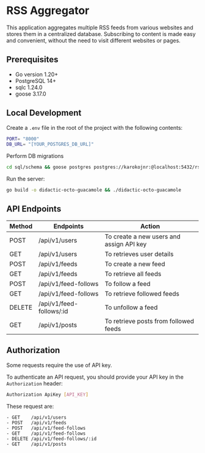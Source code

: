 # RSS Aggregator

This application aggregates multiple RSS feeds from various websites and stores them in a centralized database. Subscribing to content is made easy and convenient, without the need to visit different websites or pages.

## Prerequisites
 - Go version 1.20+
 - PostgreSQL 14+
 - sqlc 1.24.0
 - goose 3.17.0

## Local Development

Create a `.env` file in the root of the project with the following contents:

```bash
PORT= "8000"
DB_URL= "[YOUR_POSTGRES_DB_URL]"
```

Perform DB migrations

```bash
cd sql/schema && goose postgres postgres://karokojnr:@localhost:5432/rssagg up && cd ../../ && sqlc generate
```

Run the server:

```bash
go build -o didactic-octo-guacamole && ./didactic-octo-guacamole
```

## API Endpoints
| Method | Endpoints | Action |
| --- | --- | --- |
| POST | /api/v1/users | To create a new users and assign API key |
| GET | /api/v1/users | To retrieves user details |
| POST | /api/v1/feeds | To create a new feed |
| GET | /api/v1/feeds | To retrieve all feeds |
| POST | /api/v1/feed-follows | To follow a feed |
| GET | /api/v1/feed-follows | To retrieve followed feeds |
| DELETE | /api/v1/feed-follows/:id | To unfollow a feed |
| GET | /api/v1/posts | To retrieve posts from followed feeds |


## Authorization


Some requests require the use of API key.

To authenticate an API request, you should provide your API key in the `Authorization` header:

```bash
Authorization ApiKey [API_KEY]
``````

These request are:
    
    - GET    /api/v1/users
    - POST   /api/v1/feeds
    - POST   /api/v1/feed-follows
    - GET    /api/v1/feed-follows
    - DELETE /api/v1/feed-follows/:id
    - GET    /api/v1/posts

